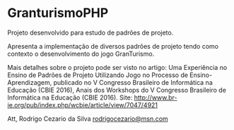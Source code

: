 # GranturismoPHP
Projeto desenvolvido para estudo de padrões de projeto.

Apresenta a implementação de diversos padrões de projeto tendo como contexto o desenvolvimento do jogo GranTurismo.

Mais detalhes sobre o projeto pode ser visto no artigo: Uma Experiência no Ensino de Padrões de Projeto Utilizando Jogo no Processo de Ensino-Aprendizagem, 
publicado no V Congresso Brasileiro de Informática na Educação (CBIE 2016), Anais dos Workshops do V Congresso Brasileiro de Informática na Educação (CBIE 2016).
Site: http://www.br-ie.org/pub/index.php/wcbie/article/view/7047/4921

Att,
Rodrigo Cezario da Silva
rodrigocezario@msn.com
